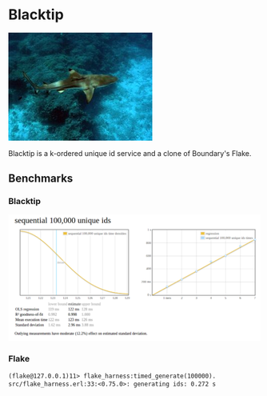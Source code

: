 # Blacktip

![](blacktip.jpg "Blacktip Shark")

Blacktip is a k-ordered unique id service and a clone of Boundary's Flake.

## Benchmarks

### Blacktip

![](bench.png "Benchmark results, Blacktip is faster than Flake")

### Flake

```
(flake@127.0.0.1)11> flake_harness:timed_generate(100000).
src/flake_harness.erl:33:<0.75.0>: generating ids: 0.272 s
```
